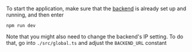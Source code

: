To start the application, make sure that the [backend](https://github.com/kutoru/chat-app-backend) is already set up and running, and then enter
```
npm run dev
```

Note that you might also need to change the backend's IP setting. To do that, go into `./src/global.ts` and adjust the `BACKEND_URL` constant
